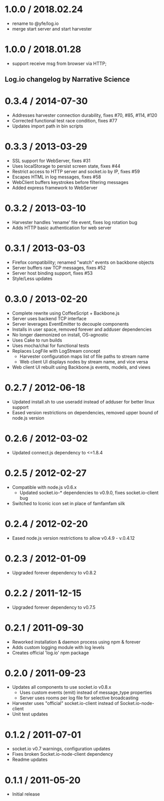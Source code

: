 # 1.0.0 / 2018.02.24

- rename to @yfe/log.io
- merge start server and start harvester

# 1.0.0 / 2018.01.28

- support receive msg from browser via HTTP;


Log.io changelog by Narrative Science
--- 

# 0.3.4 / 2014-07-30

- Addresses harvester connection durability, fixes #70, #85, #114, #120
- Corrected functional test race condition, fixes #77
- Updates import path in bin scripts

# 0.3.3 / 2013-03-29

- SSL support for WebServer, fixes #31
- Uses localStorage to persist screen state, fixes #44
- Restrict access to HTTP server and socket.io by IP, fixes #59
- Escapes HTML in log messages, fixes #58
- WebClient buffers keystrokes before filtering messages
- Added express framework to WebServer

# 0.3.2 / 2013-03-10

- Harvester handles 'rename' file event, fixes log rotation bug
- Adds HTTP basic authentication for web server

# 0.3.1 / 2013-03-03

- Firefox compatibility; renamed "watch" events on backbone objects
- Server buffers raw TCP messages, fixes #52
- Server host binding support, fixes #53
- Style/Less updates

# 0.3.0 / 2013-02-20

- Complete rewrite using CoffeeScript + Backbone.js
- Server uses backend TCP interface
- Server leverages EventEmitter to decouple components
- Installs in user space, removed forever and adduser dependencies
- No longer daemonized on install, OS-agnostic
- Uses Cake to run builds
- Uses mocha/chai for functional tests
- Replaces LogFile with LogStream concept
  - Harvester configuration maps list of file paths to stream name
  - Web client UI displays nodes by stream name, and vice versa
- Web client UI rebuilt using Backbone.js events, models, and views

# 0.2.7 / 2012-06-18

- Updated install.sh to use useradd instead of adduser for better linux support
- Eased version restrictions on dependencies, removed upper bound of node.js version

# 0.2.6 / 2012-03-02

- Updated connect.js dependency to <=1.8.4

# 0.2.5 / 2012-02-27

- Compatible with node.js v0.6.x
  - Updated socket.io-* dependencies to v0.9.0, fixes socket.io-client bug
- Switched to Iconic icon set in place of famfamfam silk

# 0.2.4 / 2012-02-20

- Eased node.js version restrictions to allow v0.4.9 - v.0.4.12

# 0.2.3 / 2012-01-09

- Upgraded forever dependency to v0.8.2

# 0.2.2 / 2011-12-15

- Upgraded forever dependency to v0.7.5

# 0.2.1 / 2011-09-30

- Reworked installation & daemon process using npm & forever
- Adds custom logging module with log levels
- Creates official 'log.io' npm package

# 0.2.0 / 2011-09-23

- Updates all components to use socket.io v0.8.x
  - Uses custom events (emit) instead of message_type properties
  - Server uses rooms per log file for selective broadcasting
- Harvester uses "official" socket.io-client instead of Socket.io-node-client
- Unit test updates

# 0.1.2 / 2011-07-01

- socket.io v0.7 warnings, configuration updates
- Fixes broken Socket.io-node-client dependency
- Readme updates

# 0.1.1 / 2011-05-20

- Initial release
